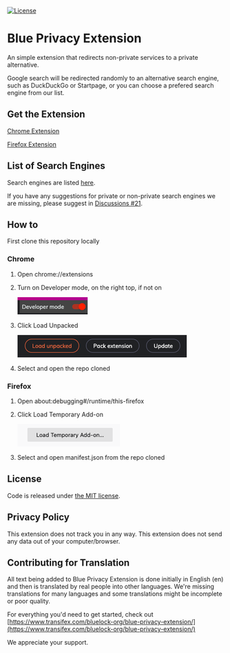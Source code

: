[![License](https://img.shields.io/github/license/bluelockorg/Blue-Privacy-Extension)](LICENSE)

# Blue Privacy Extension

An simple extension that redirects non-private services to a private alternative.

Google search will be redirected randomly to an alternative search engine, such as DuckDuckGo or Startpage, or you can choose a prefered search engine from our list.

## Get the Extension

[Chrome Extension](https://chrome.google.com/webstore/detail/blue-privacy-extention/dejffacfngabcgldjbfildemnmnmkfbo)

[Firefox Extension](https://addons.mozilla.org/addon/blue-privacy-extention/)

## List of Search Engines

Search engines are listed [here](https://github.com/bluelockorg/Blue-Privacy-Extension/wiki/List-of-Private-and-Non-Private-Search-Engines).

If you have any suggestions for private or non-private search engines we are missing, please suggest in [Discussions #21](https://github.com/bluelockorg/Blue-Privacy-Extension/discussions/21).

## How to

First clone this repository locally

### Chrome

1. Open chrome://extensions

2. Turn on Developer mode, on the right top, if not on

   ![Developer Mode](/assets/readme-ss/dev-mode.png)

3. Click Load Unpacked

   ![Load Unpacked](/assets/readme-ss/load-unpacked.png)

4. Select and open the repo cloned

### Firefox

1. Open about:debugging#/runtime/this-firefox

2. Click Load Temporary Add-on

   ![Load Temporary Add-on](/assets/readme-ss/load-temp-addon.png)

3. Select and open manifest.json from the repo cloned

## License

Code is released under [the MIT license](LICENSE).

## Privacy Policy

This extension does not track you in any way. This extension does not send any data out of your computer/browser.

## Contributing for Translation

All text being added to Blue Privacy Extension is done initially in English (en) and then is translated by real people into other languages. We're missing translations for many languages and some translations might be incomplete or poor quality.

For everything you'd need to get started, check out [https://www.transifex.com/bluelock-org/blue-privacy-extension/](https://www.transifex.com/bluelock-org/blue-privacy-extension/)

We appreciate your support.
